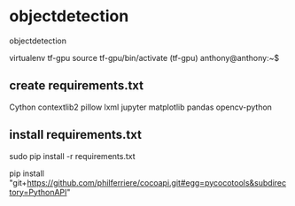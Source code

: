# objectdetection

objectdetection

virtualenv tf-gpu
source tf-gpu/bin/activate
(tf-gpu) anthony@anthony:~$

## create requirements.txt
Cython
contextlib2
pillow
lxml
jupyter
matplotlib
pandas
opencv-python

## install requirements.txt
sudo pip install -r requirements.txt

pip install "git+https://github.com/philferriere/cocoapi.git#egg=pycocotools&subdirectory=PythonAPI"

